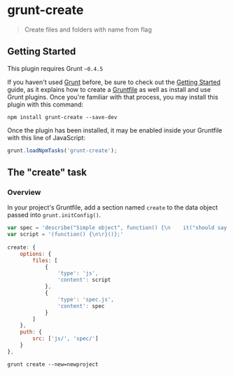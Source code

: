 # grunt-create

> Create files and folders with name from flag

## Getting Started
This plugin requires Grunt `~0.4.5`

If you haven't used [Grunt](http://gruntjs.com/) before, be sure to check out the [Getting Started](http://gruntjs.com/getting-started) guide, as it explains how to create a [Gruntfile](http://gruntjs.com/sample-gruntfile) as well as install and use Grunt plugins. Once you're familiar with that process, you may install this plugin with this command:

```shell
npm install grunt-create --save-dev
```

Once the plugin has been installed, it may be enabled inside your Gruntfile with this line of JavaScript:

```js
grunt.loadNpmTasks('grunt-create');
```

## The "create" task

### Overview
In your project's Gruntfile, add a section named `create` to the data object passed into `grunt.initConfig()`.

```js
var spec = 'describe("Simple object", function() {\n    it("should say hi", function() {\n\r    });\n});'
var script = '(function() {\n\r}()};'
	
create: {
	options: {
		files: [
			{
				'type': 'js',
				'content': script
			},
			{
				'type': 'spec.js',
				'content': spec
			}
		]
	},
	puth: {
		src: ['js/', 'spec/']
	}
},
```

```shell
grunt create --new=newproject
```